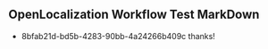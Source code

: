 ## OpenLocalization Workflow Test MarkDown
* 8bfab21d-bd5b-4283-90bb-4a24266b409c thanks!

<!--HONumber=Jul16_HO4-->


